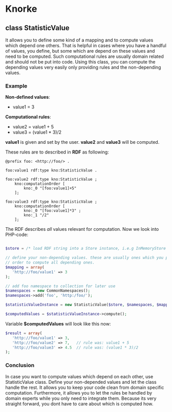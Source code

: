 # Knorke

## class StatisticValue

It allows you to define some kind of a mapping and to compute values which depend one others. That is helpful in cases where you have a handful of values, you define, but some which are depend on these values and need to be computed. Such computational rules are usually domain related and should not be put into code. Using this class, you can compute the depending values very easily only providing rules and the non-depending values.

### Example

**Non-defined values**:
* value1 = 3

**Computational rules**:
* value2 = value1 + 5
* value3 = (value1 * 3)/2

**value1** is given and set by the user. **value2** and **value3** will be computed.

These rules are to described in **RDF** as following:
```
@prefix foo: <http://foo/> .

foo:value1 rdf:type kno:StatisticValue .

foo:value2 rdf:type kno:StatisticValue ;
    kno:computationOrder [
        kno:_0 "[foo:value1]+5"
    ];

foo:value3 rdf:type kno:StatisticValue ;
    kno:computationOrder [
        kno:_0 "[foo:value1]*3" ;
        kno:_1 "/2"
    ];
```

The RDF describes *all* values relevant for computation. Now we look into PHP-code:
```php

$store = /* load RDF string into a Store instance, i.e.g InMemoryStore */;

// define your non-depending values. these are usually ones which you provide in
// order to compute all depending ones.
$mapping = array(
   'http://foo/value1' => 3
);

// add foo namespace to collection for later use
$namespaces = new CommonNamespaces();
$namespaces->add('foo', 'http:/foo/');

$statisticValueInstance = new StatisticValue($store, $namespaces, $mapping);

$computedValues = $statisticValueInstance->compute();
```

Variable **$computedValues** will look like this now:

```php
$result = array(
   'http://foo/value1' => 3,
   'http://foo/value2' => 7,   // rule was: value1 + 5
   'http://foo/value3' => 4.5  // rule was: (value1 * 3)/2
);
```

### Conclusion

In case you want to compute values which depend on each other, use StatisticValue class. Define your non-depended values and let the class handle the rest. It allows you to keep your code clean from domain specific computation. Furthermore, it allows you to let the rules be handled by domain experts while you only need to integrate them. Because its very straight forward, you dont have to care about which is computed how.
